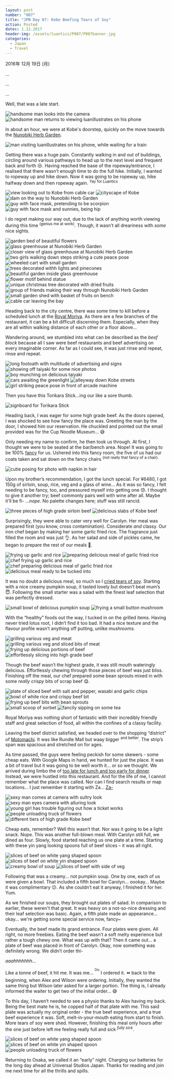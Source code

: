 ```yaml
---
layout: post
number: "007"
title: "JPN Day 07: Kobe Beefing Tears of Soy"
action: Posted
datec: 1.12.2017
header-img: /assets/luantics/P007/P007banner.jpg
categories:
  - Japan
  - Travel
---
```


2016年 12月 19日 (月)

...

...

... 

Well, that was a late start. 

<div class="imageset">
	<div class="row">
		<img src="{{ baseurl }}/assets/luantics/P007/01B.jpg" alt="handsome man looks into the camera" class="half"/>
		<img src="{{ baseurl }}/assets/luantics/P007/01A.jpg" alt="handsome man returns to viewing luanillustrates on his phone" class="half"/>
	</div>
</div>

In about an hour, we were at Kobe's doorstep, quickly on the move towards the <a href="https://www.google.com.au/maps/place/Nunobiki+Herb+Garden/@34.7171662,135.1889314,17z/data=!3m1!4b1!4m5!3m4!1s0x60008ed15662aa59:0x825ca47fbd678f55!8m2!3d34.7171662!4d135.1911201?hl=en">Nunobiki Herb Garden</a>.

<div class="imageset">
	<img src="{{ baseurl }}/assets/luantics/P007/02.jpg" alt="man visiting luanillustrates on his phone, while waiting for a train"/>
</div>

Getting there was a huge pain. Constantly walking in and out of buildings, circling around various pathways to head up to the next level and frequent back and forth :unamused:. Having reached the base of the ropeway/entrance, I realised that there wasn’t enough time to do the full hike. Initially, I wanted to ropeway up and hike down. Now it was going to be ropeway up, hike halfway down and then ropeway again. <sup>Yay for Luantics</sup>

<div class="imageset">
	<div class="row">
		<img src="{{ baseurl }}/assets/luantics/P007/03A.jpg" alt="view looking out to Kobe from cable car" class="half"/>
		<img src="{{ baseurl }}/assets/luantics/P007/03B.jpg" alt="cityscape of Kobe" class="half"/>
	</div>
	<img src="{{ baseurl }}/assets/luantics/P007/04.jpg" alt="dam on the way to Nunobiki Herb Garden"/>
	<div class="row">
		<img src="{{ baseurl }}/assets/luantics/P007/05A.jpg" alt="guy with face mask, pretending to be scorpion" class="half"/>
		<img src="{{ baseurl }}/assets/luantics/P007/05B.jpg" alt="guy with face mask and sunnies, being hip" class="half"/>
	</div>
</div>

I do regret making our way out, due to the lack of anything worth viewing during this time <sup>(genius me at work)</sup>. Though, it wasn’t all dreariness with _some_ nice sights.

<div class="imageset">
	<img src="{{ baseurl }}/assets/luantics/P007/06.jpg" alt="garden bed of beautiful flowers"/>
	<div class="row">
		<img src="{{ baseurl }}/assets/luantics/P007/07A.jpg" alt="glass greenhouse at Nunobiki Herb Garden" class="one-third"/>
		<img src="{{ baseurl }}/assets/luantics/P007/07B.jpg" alt="closer view of glass greenhouse at Nunobiki Herb Garden" class="two-thirds"/>
	</div>
	<img src="{{ baseurl }}/assets/luantics/P007/08.jpg" alt="two girls walking down steps striking a cute peace pose"/>
	<div class="row">
		<img src="{{ baseurl }}/assets/luantics/P007/09A.jpg" alt="wheeled cart with small garden" class="one-third"/>
		<img src="{{ baseurl }}/assets/luantics/P007/09B.jpg" alt="trees decorated withh lights and pinecones" class="two-thirds"/>
	</div>
	<img src="{{ baseurl }}/assets/luantics/P007/10.jpg" alt="beautiful garden inside glass greenhouse"/>
	<div class="row">
		<img src="{{ baseurl }}/assets/luantics/P007/11A.jpg" alt="flower motif behind statue" class="half"/>
		<img src="{{ baseurl }}/assets/luantics/P007/11B.jpg" alt="unique christmas tree decorated with dried fruits" class="half"/>
	</div>
	<img src="{{ baseurl }}/assets/luantics/P007/12.jpg" alt="group of friends making their way through Nunobiki Herb Garden"/>
	<img src="{{ baseurl }}/assets/luantics/P007/13.jpg" alt="small garden shed with basket of fruits on bench"/>
	<img src="{{ baseurl }}/assets/luantics/P007/14.jpg" alt="cable car leaving the bay"/>
</div>

Heading back to the city centre, there was some time to kill before a scheduled lunch at the <a href="https://www.google.com.au/maps/place/Kobe+Beef+Restaurant+Royal+Mouriya/@34.6927386,135.1913962,21z/data=!4m12!1m6!3m5!1s0x60008ee4a0af66ad:0x593bdb29d618a201!2sKobe+Beef+Restaurant+Royal+Mouriya!8m2!3d34.6927748!4d135.1915043!3m4!1s0x60008ee4a0af66ad:0x593bdb29d618a201!8m2!3d34.6927748!4d135.1915043?hl=en">Royal Moriya</a>. As there are a few branches of the restaurant, it can be a bit difficult discerning them. Especially, when they are all within walking distance of each other or a floor above...

Wandering around, we stumbled into what can be described as the _beef block_ because all I saw were beef restaurants and beef advertising on every imaginable corner. As far as I could see, it was just rinse and repeat, rinse and repeat.

<div class="imageset">
	<img src="{{ baseurl }}/assets/luantics/P007/15.jpg" alt="long footoath with multitude of advertising and signs"/>
	<div class="row">
		<img src="{{ baseurl }}/assets/luantics/P007/16A.jpg" alt="showing off taiyaki for some nice photos" class="half"/>
		<img src="{{ baseurl }}/assets/luantics/P007/16B.jpg" alt="boy munching on delicious taiyaki" class="half"/>
	</div>
	<div class="row">
		<img src="{{ baseurl }}/assets/luantics/P007/17A.jpg" alt="cars awaiting the greenlight" class="two-thirds"/>
		<img src="{{ baseurl }}/assets/luantics/P007/17B.jpg" alt="alleyway down Kobe streets" class="one-third"/>
	</div>
	<img src="{{ baseurl }}/assets/luantics/P007/18.jpg" alt="girl striking peace pose in front of arcade machine"/>
</div>

Then you have this Torikara Stick...ing our like a sore thumb.

<div class="imageset">
	<img src="{{ baseurl }}/assets/luantics/P007/19.jpg" alt="signboard for Torikara Stick"/>
</div>

Heading back, I was eager for some high grade beef. As the doors opened, I was shocked to see how fancy the place was. Greeting the man by the door, I showed him our reservation. He chuckled and pointed out the email provided was for the Cup Noodle Museum... :sweat_smile:

Only needing my name to confirm, he then took us through. At first, I thought we were to be seated at the bar/bench area. Nope! It was going to be 100% <a href="https://youtu.be/GYX5QOVkHxc?t=47s">fancy</a> for us. Ushered into this fancy room, the five of us had our coats taken and sat down on the fancy chairs <sup>(not really that fancy of a chair).</sup>

<div class="imageset">
	<img src="{{ baseurl }}/assets/luantics/P007/20.jpg" alt="cutie posing for photo with napkin in hair"/>
</div>

Upon my brother’s recommendation, I got the lunch special. For ¥6480, I got 150g of sirloin, soup, rice, veg and a glass of wine... As it was so fancy, I felt needing to be fancy, too, and pressured myself into getting one :sweat:. I thought to give it another try; beef commonly pairs well with wine after all. Maybe it'll be fi- ..._nope_. No palette changes here; stuff was still rancid.

<div class="imageset">
	<div class="row">
		<img src="{{ baseurl }}/assets/luantics/P007/23A.jpg" alt="three pieces of high grade sirloin beef" class="half"/>
		<img src="{{ baseurl }}/assets/luantics/P007/23B.jpg" alt="delicious slabs of Kobe beef" class="half"/>
	</div>
</div>

Surprisingly, they were able to cater very well for Carolyn. Her meal was prepared first (you know, cross contamination). Considerate _and_ classy. Our iron chef began by making her some garlic fried rice. The fragrance just filled the room and was just :ok_hand:. As her salad and side of pickles came, he began to prepare the rest of our meals :raised_hands:.

<div class="imageset">
	<div class="row">
		<img src="{{ baseurl }}/assets/luantics/P007/24A.jpg" alt="frying up garlic and rice" class="half"/>
		<img src="{{ baseurl }}/assets/luantics/P007/24B.jpg" alt="preparing delicious meal of garlic fried rice" class="half"/>
	</div>
	<div class="row">
		<img src="{{ baseurl }}/assets/luantics/P007/25A.jpg" alt="chef frying up garlic and rice" class="two-thirds"/>
		<img src="{{ baseurl }}/assets/luantics/P007/25B.jpg" alt="chef preparing delicious meal of garlic fried rice" class="one-third"/>
	</div>
	<img src="{{ baseurl }}/assets/luantics/P007/22.jpg" alt="delicious meal ready to be tucked into"/>
</div>

It was no doubt a delicious meal, so much so I <a href="https://youtu.be/zDObXON-kZo?t=2m51s">cried tears of soy</a>. Starting with a nice creamy pumpkin soup, it tasted lovely but doesn’t beat mum’s :innocent:. Following the small starter was a salad with the finest leaf selection that was perfectly dressed.

<div class="imageset">
	<div class="row">
		<img src="{{ baseurl }}/assets/luantics/P007/21A.jpg" alt="small bowl of delicious pumpkin soup" class="one-third"/>
		<img src="{{ baseurl }}/assets/luantics/P007/21B.jpg" alt="frying a small button mushroom" class="two-thirds"/>
	</div>
</div>

With the “healthy” foods out the way, I tucked in on the grilled items. Having never tried lotus root, I didn’t find it too bad. It had a nice texture and the flavour profile wasn’t anything off putting, unlike _mushrooms_.

<div class="imageset">
	<div class="row">
		<img src="{{ baseurl }}/assets/luantics/P007/26A.jpg" alt="grilling various veg and meat" class="half"/>
		<img src="{{ baseurl }}/assets/luantics/P007/26B.jpg" alt="grilling various veg and sliced bits of meat" class="half"/>
	</div>
	<div class="row">
		<img src="{{ baseurl }}/assets/luantics/P007/27A.jpg" alt="frying up delicious portions of beef" class="half"/>
		<img src="{{ baseurl }}/assets/luantics/P007/27B.jpg" alt="effortlessly slicing into high grade beef" class="half"/>
	</div>
</div>

Though the beef wasn’t the highest grade, it was still mouth wateringly delicious. Effortlessly chewing through those pieces of beef was just bliss. Finishing off the meal, our chef prepared some bean sprouts mixed in with some _really crispy_ bits of scrap beef :yum:.

<div class="imageset">
	<div class="row">
		<img src="{{ baseurl }}/assets/luantics/P007/28A.jpg" alt="plate of sliced beef with salt and pepper, wasabi and garlic chips" class="half"/>
		<img src="{{ baseurl }}/assets/luantics/P007/28B.jpg" alt="bowl of white rice and crispy beef bit" class="half"/>
	</div>
	<img src="{{ baseurl }}/assets/luantics/P007/29.jpg" alt="frying up beef bits with bean sprouts"/>
	<div class="row">
		<img src="{{ baseurl }}/assets/luantics/P007/30A.jpg" alt="small scoop of sorbet" class="half"/>
		<img src="{{ baseurl }}/assets/luantics/P007/30B.jpg" alt="fancily sipping on some tea" class="half"/>
	</div>
</div>

Royal Moriya was nothing short of fantastic with their incredibly friendly staff and great selection of food, all within the confines of a classy facility.

Leaving the beef district satisfied, we headed over to the shopping “district” of <a href="https://www.google.com.au/maps/place/Kobe+Motomachi/@34.6885134,135.1861703,17z/data=!4m8!1m2!2m1!1sMotomachi+Chuo,+Kobe,+Hy%C5%8Dgo+Prefecture,+Japan!3m4!1s0x60008f029963ccfb:0xea4c134bbafe702e!8m2!3d34.688233!4d135.186502?hl=en">Motomachi</a>. It was like Rundle Mall but waay bigger <sup>and better</sup>. The strip’s span was spacious and stretched on for ages.

As time passed, the guys were feeling peckish for some skewers - some cheap eats. With Google Maps in hand, we hunted for just the place. It was a bit of travel but it was going to be well worth it... or so we thought. We arrived during limbo the of <a href="https://www.youtube.com/watch?v=7s5EnhE7x58">too late for lunch and too early for dinner</a>. Instead, we were hustled into this restaurant. And for the life of me, I cannot remember what the place was called. Nor can I find search results or map locations... I just remember it starting with Za... <a href="https://www.youtube.com/watch?v=7ePWNmLP0Z0">Za-</a>

<div class="imageset">
	<div class="row">
		<img src="{{ baseurl }}/assets/luantics/P007/31A.jpg" alt="sexy man comes at camera with sultry look" class="half"/>
		<img src="{{ baseurl }}/assets/luantics/P007/31B.jpg" alt="sexy man eyes camera with alluring look" class="half"/>
	</div>
	<img src="{{ baseurl }}/assets/luantics/P007/32.jpg" alt="young girl has trouble figuring out how a ticket works"/>
	<img src="{{ baseurl }}/assets/luantics/P007/33.jpg" alt="people unloading truck of flowers"/>
	<img src="{{ baseurl }}/assets/luantics/P007/34.jpg" alt="different tiers of high grade Kobe beef"/>
</div>

Cheap eats, remember? Well this wasn’t that. Nor was it going to be a light snack. Nope. This was another full-blown meal. With Carolyn still full, we dined as four. Slowly, food started reaching us one plate at a time. Starting with these yin yang looking spoons full of beef slices – it was all right.

<div class="imageset">
	<div class="row">
		<img src="{{ baseurl }}/assets/luantics/P007/35A.jpg" alt="slices of beef on white yang shaped spoon" class="half"/>
		<img src="{{ baseurl }}/assets/luantics/P007/35B.jpg" alt="slices of beef on white yin shaped spoon" class="half"/>
	</div>
	<div class="row">
		<img src="{{ baseurl }}/assets/luantics/P007/36A.jpg" alt="creamy bowl of soup" class="half"/>
		<img src="{{ baseurl }}/assets/luantics/P007/36B.jpg" alt="slices of beef with side of veg" class="half"/>
	</div>
</div>

Following that was a creamy... not pumpkin soup. One by one, each of us were given a bowl. That included a fifth bowl for Carolyn... oookay... Maybe it was complimentary :confused:. As she couldn’t eat it anyway, I finished it for her. Yum.

As we finished our soups, they brought out plates of salad. In comparison to earlier, these weren't that great. It was heavy on a not-so-nice dressing and their leaf selection was basic. Again, a fifth plate made an appearance... okay... we're getting some special service now, fancy~ 

Eventually, the beef made its grand entrance. Four plates were given. All right, no more freebies. Eating the beef wasn’t a soft melty experience but rather a tough chewy one. What was up with that? Then it came out... a plate of beef was placed in front of Carolyn. Okay, now something was definitely wrong. We didn’t order thi-

_aaahhhhhhh..._

Like a tonne of beef, it hit me. It was me… <sup><sup>Dio</sup></sup> I ordered it. :rewind: back to the beginning, when Alex and Wilson were ordering. Initially, they wanted the same thing but Wilson later asked for a larger portion. The thing is, I already informed the waiter to get two of the initial order... :sweat_smile:

To this day, I haven’t needed to see a physio thanks to Alex having my back. Being the best mate he is, he copped half of that plate with me. This said plate was actually my original order - the true beef experience, and a true beef experience it was.  Soft, melt-in-your-mouth eating from start to finish. More tears of soy were shed. However, finishing this meal only hours after the one just before left me feeling really full and sick <sup>_fully sick_</sup>.

<div class="imageset">
	<div class="row">
		<img src="{{ baseurl }}/assets/luantics/P007/37A.jpg" alt="slices of beef on white yang shaped spoon" class="half"/>
		<img src="{{ baseurl }}/assets/luantics/P007/37B.jpg" alt="slices of beef on white yin shaped spoon" class="half"/>
	</div>
	<img src="{{ baseurl }}/assets/luantics/P007/38.jpg" alt="people unloading truck of flowers"/>
</div>

Returning to Osaka, we called it an “early” night. Charging our batteries for the long day ahead at Universal Studios Japan. Thanks for reading and join me next time for all the thrills and spills.